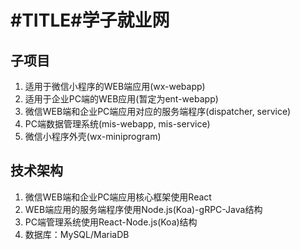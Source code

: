 # #TITLE#学子就业网

## 子项目

1. 适用于微信小程序的WEB端应用(wx-webapp)
2. 适用于企业PC端的WEB应用(暂定为ent-webapp)
2. 微信WEB端和企业PC端应用对应的服务端程序(dispatcher, service)
3. PC端数据管理系统(mis-webapp, mis-service)
4. 微信小程序外壳(wx-miniprogram)

## 技术架构

1. 微信WEB端和企业PC端应用核心框架使用React
2. WEB端应用的服务端程序使用Node.js(Koa)-gRPC-Java结构
3. PC端管理系统使用React-Node.js(Koa)结构
4. 数据库：MySQL/MariaDB
